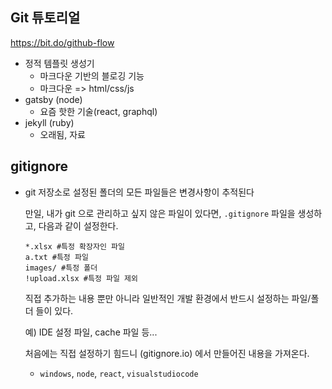 ## Git 튜토리얼

https://bit.do/github-flow



* 정적 템플릿 생성기
  * 마크다운 기반의 블로깅 기능
  * 마크다운 => html/css/js
* gatsby (node)
  * 요즘 핫한 기술(react, graphql)
* jekyll (ruby)
  * 오래됨, 자료





## gitignore

* git 저장소로 설정된 폴더의 모든 파일들은 변경사항이 추적된다

  만일, 내가 git 으로 관리하고 싶지 않은 파일이 있다면, `.gitignore` 파일을 생성하고, 다음과 같이 설정한다.

  ```
  *.xlsx #특정 확장자인 파일
  a.txt #특정 파일
  images/ #특정 폴더
  !upload.xlsx #특정 파일 제외
  ```

  직접 추가하는 내용 뿐만 아니라 일반적인 개발 환경에서 반드시 설정하는 파일/폴더 들이 있다.

  예) IDE 설정 파일, cache 파일 등...

  처음에는 직접 설정하기 힘드니 (gitignore.io) 에서 만들어진 내용을 가져온다.

  * `windows`, `node`, `react`, `visualstudiocode`